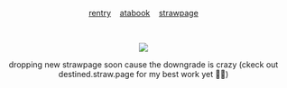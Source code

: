 <p align="center">
  <a href="https://rentry.co/holyspawn"> rentry</a>  ‎ ‎ ‎  <a href="https://tokki.atabook.org"> atabook</a>  ‎ ‎ ‎  <a href="https://fated.straw.page"> strawpage</a>
  </p>
‎ ‎ 
<p align="center">
  <img src="https://files.catbox.moe/jdditr.png">
</p>
<p align="center">
  dropping new strawpage soon cause the downgrade is crazy (ckeck out destined.straw.page for my best work yet 👅👅)
</p>
